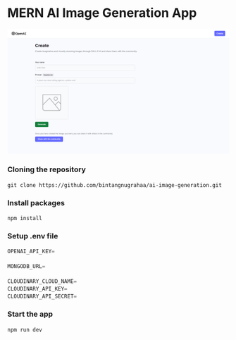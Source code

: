# MERN AI Image Generation App

![Copy of Copy of Copy](client/public/website.png)

### Cloning the repository

```shell
git clone https://github.com/bintangnugrahaa/ai-image-generation.git
```

### Install packages

```shell
npm install
```

### Setup .env file


```js
OPENAI_API_KEY=

MONGODB_URL=

CLOUDINARY_CLOUD_NAME=
CLOUDINARY_API_KEY=
CLOUDINARY_API_SECRET=
```

### Start the app

```shell
npm run dev
```